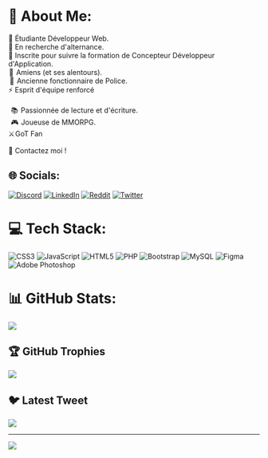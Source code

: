 # 💫 About Me:
🔭 Étudiante Développeur Web.<br>🤝 En recherche d'alternance.<br>🌱 Inscrite pour suivre la formation de Concepteur Développeur d'Application.<br> 📍   Amiens (et ses alentours).<br>  🚓  Ancienne fonctionnaire de Police.<br>⚡  Esprit d'équipe renforcé<br><br>    📚  Passionnée de lecture et d'écriture.<br>    🎮  Joueuse de MMORPG.<br>  ⚔️ GoT Fan <br><br>💬 Contactez moi !


## 🌐 Socials:
[![Discord](https://img.shields.io/badge/Discord-%237289DA.svg?logo=discord&logoColor=white)](https://discord.gg/http://discordapp.com/users/984026415345311774) [![LinkedIn](https://img.shields.io/badge/LinkedIn-%230077B5.svg?logo=linkedin&logoColor=white)]([https://linkedin.com/in/laura-a-a10928244](https://www.linkedin.com/in/laura-a-a10928244/)) [![Reddit](https://img.shields.io/badge/Reddit-%23FF4500.svg?logo=Reddit&logoColor=white)](https://reddit.com/user/Reeza18) [![Twitter](https://img.shields.io/badge/Twitter-%231DA1F2.svg?logo=Twitter&logoColor=white)](https://twitter.com/eve_reeza) 

# 💻 Tech Stack:
![CSS3](https://img.shields.io/badge/css3-%231572B6.svg?style=for-the-badge&logo=css3&logoColor=white) ![JavaScript](https://img.shields.io/badge/javascript-%23323330.svg?style=for-the-badge&logo=javascript&logoColor=%23F7DF1E) ![HTML5](https://img.shields.io/badge/html5-%23E34F26.svg?style=for-the-badge&logo=html5&logoColor=white) ![PHP](https://img.shields.io/badge/php-%23777BB4.svg?style=for-the-badge&logo=php&logoColor=white) ![Bootstrap](https://img.shields.io/badge/bootstrap-%23563D7C.svg?style=for-the-badge&logo=bootstrap&logoColor=white) ![MySQL](https://img.shields.io/badge/mysql-%2300f.svg?style=for-the-badge&logo=mysql&logoColor=white) 	![Figma](https://img.shields.io/badge/figma-%23F24E1E.svg?style=for-the-badge&logo=figma&logoColor=white) ![Adobe Photoshop](https://img.shields.io/badge/adobephotoshop-%2331A8FF.svg?style=for-the-badge&logo=adobephotoshop&logoColor=white)
# 📊 GitHub Stats:

![](https://github-readme-streak-stats.herokuapp.com/?user=lantoniolli&theme=dracula&hide_border=false)<br/>


## 🏆 GitHub Trophies
![](https://github-profile-trophy.vercel.app/?username=lantoniolli&theme=dracula&no-frame=false&no-bg=true&margin-w=4)

## 🐦 Latest Tweet
[![](https://gtce.itsvg.in/api?username=eve_reeza)](https://github.com/VishwaGauravIn/github-twitter-card-embed)

---
[![](https://visitcount.itsvg.in/api?id=lantoniolli&icon=3&color=11)](https://visitcount.itsvg.in)
